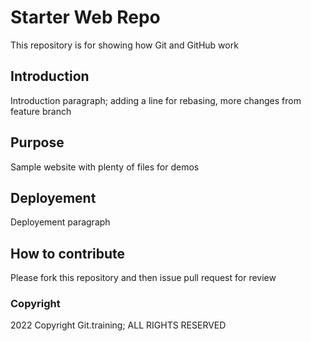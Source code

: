 # Starter Web Repo

This repository is for showing how Git and GitHub work

## Introduction

Introduction paragraph; adding a line for rebasing, more changes from feature branch


## Purpose

Sample website with plenty of files for demos

## Deployement

Deployement paragraph

## How to contribute

Please fork this repository and then issue pull request for review

### Copyright

2022 Copyright Git.training; ALL RIGHTS RESERVED